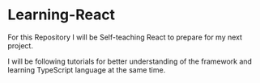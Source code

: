 # Learning-React
For this Repository I will be Self-teaching React to prepare for my next project.

I will be following tutorials for better understanding of the framework and learning TypeScript language at the same time.
